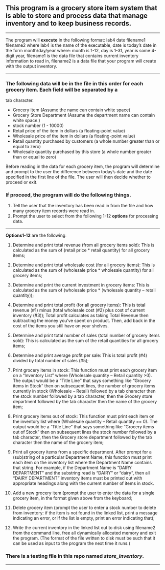 ## This program is a grocery store item system that is able to store and process data that manage inventory and to keep business records.
---

The program will **execute** in the following format:
    lab4 date filename1 filename2
where lab4 is the name of the executable, date is today’s date in the form month/day/year where: month is 1-12, day is 1-31, year is some 4-digit year, 
filename1 is the data file that contains current inventory information to read in, filename2 is a data file that your program will create with the output inventory.

---

### The following data will be in the file in this order for **each grocery item**. Each field will be separated by a
tab character.
- Grocery Item (Assume the name can contain white space)
- Grocery Store Department (Assume the department name can contain white space.)
- stock number (1 - 10000)
- Retail price of the item in dollars (a floating-point value)
- Wholesale price of the item in dollars (a floating-point value)
- Retail quantity purchased by customers (a whole number greater than or equal to zero)
- Wholesale quantity purchased by this store (a whole number greater than or equal to zero)

Before reading in the data for each grocery item, the program will determine and prompt to the user the difference between today’s date and the date specified in the first line of the file. The user will then decide whether to proceed or exit.

### If proceed, the program will do the following things.
1. Tell the user that the inventory has been read in from the file and how many grocery item
records were read in.
2. Prompt the user to select from the following 1-12 
**options** for processing data.

---

**Options1-12** are the following: 

1. Determine and print total revenue (from all grocery items sold): This is calculated as the sum of
(retail price * retail quantity) for all grocery items;

2. Determine and print total wholesale cost (for all grocery items): This is calculated as the sum of
(wholesale price * wholesale quantity) for all grocery items;

3. Determine and print the current investment in grocery items: This is calculated as the sum of
(wholesale price * (wholesale quantity – retail quantity));

4. Determine and print total profit (for all grocery items): This is total revenue (#1) minus (total
wholesale cost (#2) plus cost of current inventory (#3)); Total profit calculates as taking Total
Revenue then subtracting the money you've spent on product. Then, add back in the cost of the
items you still have on your shelves.

5. Determine and print total number of sales (total number of grocery items sold): This is calculated
as the sum of the retail quantities for all grocery items;

6. Determine and print average profit per sale: This is total profit (#4) divided by total number of sales
(#5);

7. Print grocery items in stock: This function must print each grocery item on a “Inventory List”
where (Wholesale quantity – Retail quantity >0). The output would be a “Title Line” that says
something like “Grocery items in Stock” then on subsequent lines, the number of grocery items
currently in stock (Wholesale – Retail) followed by a tab character then the stock number followed
by a tab character, then the Grocery store department followed by the tab character then the name
of the grocery item;

8. Print grocery items out of stock: This function must print each item on the inventory list where
(Wholesale quantity – Retail quantity == 0). The output would be a “Title Line” that says
something like “Grocery items out of Stock” then on subsequent lines the stock number followed
by a tab character, then the Grocery store department followed by the tab character then the name
of the grocery item;

9. Print all grocery items from a specific department. After prompt for a (sub)string of a particular
Department Name, this function must print each item on the inventory list where the Department
Name contains that string. For example, if the Department Name is “DAIRY DEPARTMENT”
and the substring read is “DAIRY” or “dairy”, then all “DAIRY DEPARTMENT” inventory items
must be printed out with appropriate headings along with the current number of items in stock.

10. Add a new grocery item (prompt the user to enter the data for a single grocery item, in the
format given above from the keyboard;

11. Delete grocery item (prompt the user to enter a stock number to delete from inventory: if the item
is not found in the linked list, print a message indicating an error, or if the list is empty, print an
error indicating that);

12. Write the current inventory in the linked list out to disk using filename2 from the command line,
free all dynamically allocated memory and exit the program. (The format of the file written to disk
must be such that it can be used as input to the program the next time it runs.)


### There is a testing file in this repo named *store_inventory*. 

---
